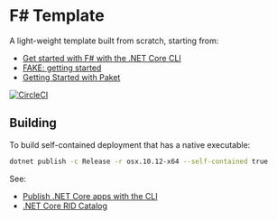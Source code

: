 # F# Template

A light-weight template built from scratch, starting from:

- [Get started with F# with the .NET Core CLI](https://docs.microsoft.com/en-us/dotnet/fsharp/get-started/get-started-command-line)
- [FAKE: getting started](https://fake.build/fake-gettingstarted.html)
- [Getting Started with Paket](https://fsprojects.github.io/Paket/getting-started.html)

[![CircleCI](https://circleci.com/gh/alexandru/fsharp-template.svg?style=svg)](https://circleci.com/gh/alexandru/fsharp-template)

## Building

To build self-contained deployment that has a native executable:

```sh
dotnet publish -c Release -r osx.10.12-x64 --self-contained true
```

See:

- [Publish .NET Core apps with the CLI](https://docs.microsoft.com/en-us/dotnet/core/deploying/deploy-with-cli)
- [.NET Core RID Catalog](https://docs.microsoft.com/en-us/dotnet/core/rid-catalog)

